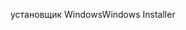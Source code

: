 <span data-ttu-id="1bd72-101">установщик Windows</span><span class="sxs-lookup"><span data-stu-id="1bd72-101">Windows Installer</span></span>
